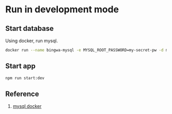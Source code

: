 # Run in development mode

## Start database
Using docker, run mysql.  
```sh
docker run --name bingwa-mysql -e MYSQL_ROOT_PASSWORD=my-secret-pw -d mysql:9
```

## Start app
```sh
npm run start:dev
```


## Reference
1. [mysql docker](https://hub.docker.com/_/mysql)
